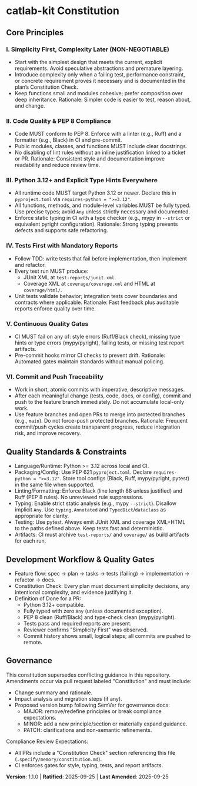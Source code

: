 <!--
Sync Impact Report
- Version change: 1.0.0 → 1.1.0
- Modified principles: Added VI. Commit and Push Traceability
- Added sections: None (expanded Workflow & Gates content)
- Removed sections: None
- Templates requiring updates:
  ✔ .specify/templates/plan-template.md (updated: version reference, commit/push gate)
  ✔ .specify/templates/tasks-template.md (updated: push requirement + checklist)
  ⚠ .specify/templates/spec-template.md (no change needed)
  ⚠ .specify/templates/commands/* (not present in repo)
- Follow-up TODOs:
  - Configure branch protections for `main` (require status checks, disallow force pushes).
  - Ensure CI uploads `test-reports/` and `coverage/` artifacts on every run.
-->

# catlab-kit Constitution

## Core Principles

### I. Simplicity First, Complexity Later (NON-NEGOTIABLE)
- Start with the simplest design that meets the current, explicit
  requirements. Avoid speculative abstractions and premature layering.
- Introduce complexity only when a failing test, performance constraint, or
  concrete requirement proves it necessary and is documented in the plan’s
  Constitution Check.
- Keep functions small and modules cohesive; prefer composition over deep
  inheritance.
Rationale: Simpler code is easier to test, reason about, and change.

### II. Code Quality & PEP 8 Compliance
- Code MUST conform to PEP 8. Enforce with a linter (e.g., Ruff) and a
  formatter (e.g., Black) in CI and pre-commit.
- Public modules, classes, and functions MUST include clear docstrings.
- No disabling of lint rules without an inline justification linked to a
  ticket or PR.
Rationale: Consistent style and documentation improve readability and reduce
review time.

### III. Python 3.12+ and Explicit Type Hints Everywhere
- All runtime code MUST target Python 3.12 or newer. Declare this in
  `pyproject.toml` via `requires-python = ">=3.12"`.
- All functions, methods, and module-level variables MUST be fully typed. Use
  precise types; avoid `Any` unless strictly necessary and documented.
- Enforce static typing in CI with a type checker (e.g., mypy in `--strict` or
  equivalent pyright configuration).
Rationale: Strong typing prevents defects and supports safe refactoring.

### IV. Tests First with Mandatory Reports
- Follow TDD: write tests that fail before implementation, then implement and
  refactor.
- Every test run MUST produce:
  - JUnit XML at `test-reports/junit.xml`.
  - Coverage XML at `coverage/coverage.xml` and HTML at `coverage/html/`.
- Unit tests validate behavior; integration tests cover boundaries and
  contracts where applicable.
Rationale: Fast feedback plus auditable reports enforce quality over time.

### V. Continuous Quality Gates
- CI MUST fail on any of: style errors (Ruff/Black check), missing type
  hints or type errors (mypy/pyright), failing tests, or missing test
  report artifacts.
- Pre-commit hooks mirror CI checks to prevent drift.
Rationale: Automated gates maintain standards without manual policing.

### VI. Commit and Push Traceability
- Work in short, atomic commits with imperative, descriptive messages.
- After each meaningful change (tests, code, docs, or config), commit and push
  to the feature branch immediately. Do not accumulate local-only work.
- Use feature branches and open PRs to merge into protected branches (e.g.,
  `main`). Do not force-push protected branches.
Rationale: Frequent commit/push cycles create transparent progress, reduce
integration risk, and improve recovery.

## Quality Standards & Constraints

- Language/Runtime: Python >= 3.12 across local and CI.
- Packaging/Config: Use PEP 621 `pyproject.toml`. Declare
  `requires-python = ">=3.12"`. Store tool configs (Black, Ruff, mypy/pyright,
  pytest) in the same file when supported.
- Linting/Formatting: Enforce Black (line length 88 unless justified) and Ruff
  (PEP 8 rules). No unreviewed rule suppressions.
- Typing: Enable strict static analysis (e.g., mypy `--strict`). Disallow
  implicit `Any`. Use `typing.Annotated` and `TypedDict`/`dataclass` as
  appropriate for clarity.
- Testing: Use pytest. Always emit JUnit XML and coverage XML+HTML to the
  paths defined above. Keep tests fast and deterministic.
- Artifacts: CI must archive `test-reports/` and `coverage/` as build
  artifacts for each run.

## Development Workflow & Quality Gates

- Feature flow: spec → plan → tasks → tests (failing) → implementation →
  refactor → docs.
- Constitution Check: Every plan must document simplicity decisions, any
  intentional complexity, and evidence justifying it.
- Definition of Done for a PR:
  - Python 3.12+ compatible.
  - Fully typed with zero `Any` (unless documented exception).
  - PEP 8 clean (Ruff/Black) and type-check clean (mypy/pyright).
  - Tests pass and required reports are present.
  - Reviewer confirms "Simplicity First" was observed.
  - Commit history shows small, logical steps; all commits are pushed to
    remote.

## Governance
<!-- Example: Constitution supersedes all other practices; Amendments require documentation, approval, migration plan -->

This constitution supersedes conflicting guidance in this repository. Amendments
occur via pull request labeled "Constitution" and must include:
- Change summary and rationale.
- Impact analysis and migration steps (if any).
- Proposed version bump following SemVer for governance docs:
  - MAJOR: remove/redefine principles or break compliance expectations.
  - MINOR: add a new principle/section or materially expand guidance.
  - PATCH: clarifications and non-semantic refinements.

Compliance Review Expectations:
- All PRs include a "Constitution Check" section referencing this file
  (`.specify/memory/constitution.md`).
- CI enforces gates for style, typing, tests, and report artifacts.

**Version**: 1.1.0 | **Ratified**: 2025-09-25 | **Last Amended**: 2025-09-25
<!-- Ratified on initial adoption; amended to add commit/push traceability. -->

